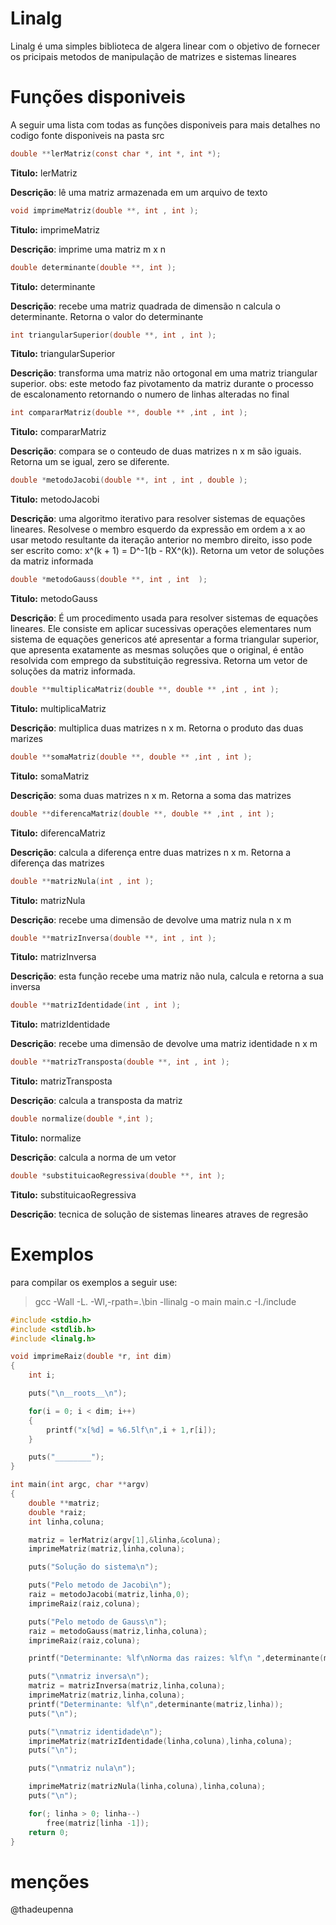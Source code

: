 # Linalg

Linalg é uma simples biblioteca de algera linear com o objetivo de fornecer os pricipais metodos de manipulação de matrizes e sistemas lineares

# Funções disponiveis

A seguir uma lista com todas as funções disponiveis para mais detalhes no codigo fonte disponiveis na pasta src

``` c
double **lerMatriz(const char *, int *, int *);
```
__Titulo:__ lerMatriz

__Descrição__: lê uma matriz armazenada em um arquivo de texto

``` c
void imprimeMatriz(double **, int , int );
```
__Titulo:__ imprimeMatriz

__Descrição__: imprime uma matriz m x n

``` c
double determinante(double **, int );
```
__Titulo:__ determinante

__Descrição__: recebe uma matriz quadrada de dimensão n calcula o determinante. Retorna o valor do determinante  

``` c
int triangularSuperior(double **, int , int );
```
__Titulo:__ triangularSuperior

__Descrição__: transforma uma matriz não ortogonal em uma matriz triangular superior.
obs: este metodo faz pivotamento da matriz durante o processo de escalonamento retornando o numero de linhas alteradas no final

``` c
int compararMatriz(double **, double ** ,int , int );
```
__Titulo:__ compararMatriz

__Descrição__: compara se o conteudo de duas matrizes n x m são iguais. Retorna um se igual, zero se diferente.

``` c
double *metodoJacobi(double **, int , int , double );
```
__Titulo:__ metodoJacobi

__Descrição__:  uma algoritmo iterativo para resolver sistemas de equações lineares. Resolvese o membro esquerdo da expressão em ordem a x ao usar metodo resultante da iteração anterior no membro direito, isso pode ser escrito como: x^(k + 1) = D^-1(b - RX^(k)).
Retorna um vetor de soluções da matriz informada 

``` c
double *metodoGauss(double **, int , int  );
```
__Titulo:__ metodoGauss

__Descrição__: É um procedimento usada para resolver sistemas de equações lineares. Ele consiste em aplicar sucessivas operações elementares num sistema de equações genericos até apresentar a forma triangular superior, que apresenta exatamente as mesmas soluções que o original, é então resolvida com emprego da substituição regressiva.
Retorna um vetor de soluções da matriz informada.

``` c
double **multiplicaMatriz(double **, double ** ,int , int );
```
__Titulo:__ multiplicaMatriz

__Descrição__: multiplica duas matrizes n x m. Retorna o produto das duas marizes

``` c
double **somaMatriz(double **, double ** ,int , int );
```
__Titulo:__ somaMatriz

__Descrição__: soma duas matrizes n x m. Retorna a soma das matrizes

``` c
double **diferencaMatriz(double **, double ** ,int , int );
```
__Titulo:__ diferencaMatriz

__Descrição__: calcula a diferença entre duas matrizes n x m. Retorna a diferença das matrizes

``` c
double **matrizNula(int , int );
```
__Titulo:__ matrizNula

__Descrição__: recebe uma dimensão de devolve uma matriz nula n x m

``` c
double **matrizInversa(double **, int , int );
```
__Titulo:__ matrizInversa

__Descrição__: esta função recebe uma matriz não nula, calcula e retorna a sua inversa

``` c
double **matrizIdentidade(int , int );
```
__Titulo:__ matrizIdentidade

__Descrição__: recebe uma dimensão de devolve uma matriz identidade n x m 

``` c
double **matrizTransposta(double **, int , int );
```
__Titulo:__ matrizTransposta

__Descrição__: calcula a transposta da matriz 

``` c
double normalize(double *,int );
```
__Titulo:__ normalize

__Descrição__: calcula a norma de um vetor

``` c
double *substituicaoRegressiva(double **, int );
```
__Titulo:__ substituicaoRegressiva

__Descrição__: tecnica de solução de sistemas lineares atraves de regresão


# Exemplos

para compilar os exemplos a seguir use:

>  gcc -Wall -L. -Wl,-rpath=.\bin -llinalg -o main main.c -I./include

``` c
#include <stdio.h>
#include <stdlib.h>
#include <linalg.h>

void imprimeRaiz(double *r, int dim)
{
    int i;

    puts("\n__roots__\n");

    for(i = 0; i < dim; i++)
    {
        printf("x[%d] = %6.5lf\n",i + 1,r[i]);
    }

    puts("________");
}

int main(int argc, char **argv)
{
    double **matriz;
    double *raiz;
    int linha,coluna;

    matriz = lerMatriz(argv[1],&linha,&coluna);
    imprimeMatriz(matriz,linha,coluna);

    puts("Solução do sistema\n");

    puts("Pelo metodo de Jacobi\n");
    raiz = metodoJacobi(matriz,linha,0);
    imprimeRaiz(raiz,coluna);

    puts("Pelo metodo de Gauss\n");
    raiz = metodoGauss(matriz,linha,coluna);
    imprimeRaiz(raiz,coluna);

    printf("Determinante: %lf\nNorma das raizes: %lf\n ",determinante(matriz,linha),normalize(raiz,coluna));

    puts("\nmatriz inversa\n");
    matriz = matrizInversa(matriz,linha,coluna);
    imprimeMatriz(matriz,linha,coluna);
    printf("Determinante: %lf\n",determinante(matriz,linha));
    puts("\n");

    puts("\nmatriz identidade\n");
    imprimeMatriz(matrizIdentidade(linha,coluna),linha,coluna);
    puts("\n");

    puts("\nmatriz nula\n");

    imprimeMatriz(matrizNula(linha,coluna),linha,coluna);
    puts("\n");

    for(; linha > 0; linha--)
        free(matriz[linha -1]);
    return 0;
}

```

# menções

@thadeupenna
